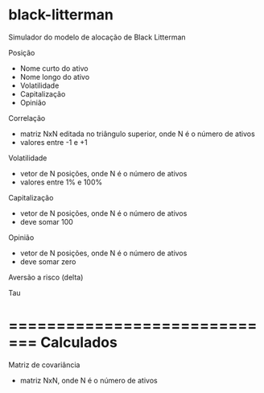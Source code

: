 # black-litterman
Simulador do modelo de alocação de Black Litterman

Posição

- Nome curto do ativo
- Nome longo do ativo
- Volatilidade
- Capitalização
- Opinião

Correlação
- matriz NxN editada no triângulo superior, onde N é o número de ativos
- valores entre -1 e +1

Volatilidade
- vetor de N posições, onde N é o número de ativos
- valores entre 1% e 100%

Capitalização
- vetor de N posições, onde N é o número de ativos
- deve somar 100

Opinião
- vetor de N posições, onde N é o número de ativos
- deve somar zero

Aversão a risco (delta)

Tau


=============================
Calculados
=============================

Matriz de covariância
- matriz NxN, onde N é o número de ativos

